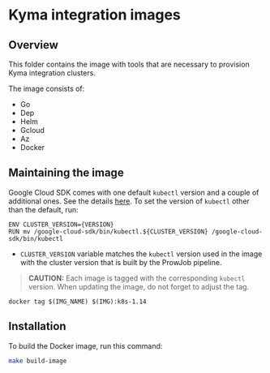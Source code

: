 # Kyma integration images

## Overview

This folder contains the image with tools that are necessary to provision Kyma integration clusters.

The image consists of:
- Go
- Dep
- Helm
- Gcloud
- Az
- Docker

## Maintaining the image

Google Cloud SDK comes with one default `kubectl` version and a couple of additional ones.
See the details [here](https://cloud.google.com/sdk/docs/release-notes#27600_2020-01-14). To set the version of `kubectl` other than the default, run:

```
ENV CLUSTER_VERSION={VERSION}
RUN mv /google-cloud-sdk/bin/kubectl.${CLUSTER_VERSION} /google-cloud-sdk/bin/kubectl
```

- `CLUSTER_VERSION` variable matches the `kubectl` version used in the image with the cluster version that is built by the ProwJob pipeline.



>**CAUTION:** Each image is tagged with the corresponding `kubectl` version. When updating the image, do not forget to adjust the tag. 
```
docker tag $(IMG_NAME) $(IMG):k8s-1.14
```

## Installation

To build the Docker image, run this command:

```bash
make build-image
```
